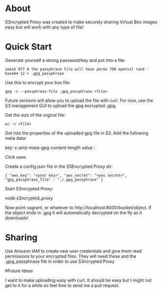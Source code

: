 # About

S3ncrypted Proxy was created to make securely sharing Virtual Box images easy but will work with any type of file!

# Quick Start

Generate yourself a strong password/key and put into a file:

`
umask 077 # the passphrase file will have perms 700
openssl rand -base64 12 > .gpg_passphrase
`

Use this to encrypt your box file:

`
gpg -c --passphrase-file .gpg_passphrase <file>
`

Future versions will allow you to upload the file with curl. For now, use the S3 management GUI to upload the gpg encrypted <file>.gpg.

Get the size of the orginal file:

`
wc -c <file>
`

Got into the properties of the uploaded gpg file in S3. Add the following meta data:

key: x-amz-meta-gpg-content-length
value : <size of unencrypted file from above>

Click save.

Create a config.json file in the S3Encrypted Proxy dir:

`
{
"aws_key": "<your key>",
"aws_secret": "<you secret>",
"gpg_passphrase_file" : "./.gpg_passphrase"
}
`

Start S3ncrypted Proxy:

node s3ncrypted_proxy


Now point vagrant, or whatever to http://localhost:8000/bucket/object. If the object ends in .gpg it will automatically decrypted on the fly as it downloads!

# Sharing

Use Amazon IAM to create new user credentials and give them read permissions to your encrypted files. They will need these and the .gpg_passphrase file in order to use S3ncrypted Proxy

#Future Ideas

I want to make uploading easy with curl.  It should be easy but I might not get to it for a while so feel free to send me a pull request.
